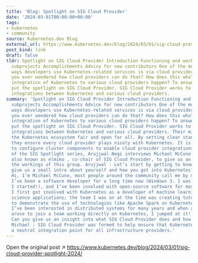 ```yaml
---
title: 'Blog: Spotlight on SIG Cloud Provider'
date: '2024-03-01T00:00:00+00:00'
tags:
- kubernetes
- community
source: Kubernetes.dev Blog
external_url: https://www.kubernetes.dev/blog/2024/03/01/sig-cloud-provider-spotlight-2024/
post_kind: link
draft: false
tldr: Spotlight on SIG Cloud Provider Introduction Functioning and working Important
  subprojects Accomplishments Advice for new contributors One of the most popular
  ways developers use Kubernetes-related services is via cloud providers, but have
  you ever wondered how cloud providers can do that? How does this whole process of
  integration of Kubernetes to various cloud providers happen? To answer that, let’s
  put the spotlight on SIG Cloud Provider. SIG Cloud Provider works to create seamless
  integrations between Kubernetes and various cloud providers.
summary: 'Spotlight on SIG Cloud Provider Introduction Functioning and working Important
  subprojects Accomplishments Advice for new contributors One of the most popular
  ways developers use Kubernetes-related services is via cloud providers, but have
  you ever wondered how cloud providers can do that? How does this whole process of
  integration of Kubernetes to various cloud providers happen? To answer that, let’s
  put the spotlight on SIG Cloud Provider. SIG Cloud Provider works to create seamless
  integrations between Kubernetes and various cloud providers. Their mission? Keeping
  the Kubernetes ecosystem fair and open for all. By setting clear standards and requirements,
  they ensure every cloud provider plays nicely with Kubernetes. It is their responsibility
  to configure cluster components to enable cloud provider integrations. In this blog
  of the SIG Spotlight series, Arujjwal Negi interviews Michael McCune (Red Hat),
  also known as elmiko , co-chair of SIG Cloud Provider, to give us an insight into
  the workings of this group. Arujjwal : Let’s start by getting to know you. Can you
  give us a small intro about yourself and how you got into Kubernetes? Michael :
  Hi, I’m Michael McCune, most people around the community call me by my handle, elmiko.
  I’ve been a software developer for a long time now (Windows 3. 1 was popular when
  I started!), and I’ve been involved with open-source software for most of my career.
  I first got involved with Kubernetes as a developer of machine learning and data
  science applications; the team I was on at the time was creating tutorials and examples
  to demonstrate the use of technologies like Apache Spark on Kubernetes. That said,
  I’ve been interested in distributed systems for many years and when an opportunity
  arose to join a team working directly on Kubernetes, I jumped at it! Arujjwal :
  Can you give us an insight into what SIG Cloud Provider does and how it functions?
  Michael : SIG Cloud Provider was formed to help ensure that Kubernetes provides
  a neutral integration point for all infrastructure providers.'
---
```

Open the original post ↗ https://www.kubernetes.dev/blog/2024/03/01/sig-cloud-provider-spotlight-2024/
